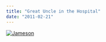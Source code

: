 ```yaml
---
title: "Great Uncle in the Hospital"
date: "2011-02-21"
---
```


[![](http://nickfoden.files.wordpress.com/2011/02/jameson.jpg "Jameson")](http://nickfoden.files.wordpress.com/2011/02/jameson.jpg)

